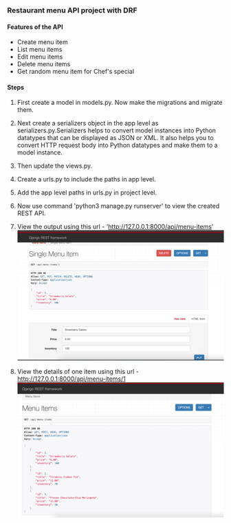 ### Restaurant menu API project with DRF

#### Features of the API
- Create menu item
- List menu items
- Edit menu items
- Delete menu items
- Get random menu item for Chef's special

#### Steps 

1. First create a model in models.py. Now make the migrations and migrate them. 
2. Next create a serializers object in the app level as serializers.py.Serializers helps to convert model instances into Python datatypes that can be displayed as JSON or XML. It also helps you to convert HTTP request body into Python datatypes and make them to a model instance.
3. Then update the views.py.
4. Create a urls.py to include the paths in app level.
5. Add the app level paths in urls.py in project level.
6. Now use command 'python3 manage.py runserver' to view the created REST API.
6. View the output using this url - 'http://127.0.0.1:8000/api/menu-items'  
![Alt text](<Screen Shot 2024-01-05 at 1.09.54 PM.png>)

7. View the details of one item using this url - http://127.0.0.1:8000/api/menu-items/1
![Alt text](<Screen Shot 2024-01-05 at 1.10.10 PM.png>)